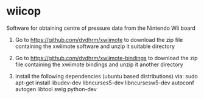 # wiicop
Software for obtaining centre of pressure data from the Nintendo Wii board

1) Go to https://github.com/dvdhrm/xwiimote to download the zip file containing the xwiimote software and unzip it suitable directory

2) Go to https://github.com/dvdhrm/xwiimote-bindings to download the zip file containing the xwiimote bindings and unzip it another directory

3) install the following dependencies (ubuntu based distributions) via:
sudo apt-get install libudev-dev libncurses5-dev libncursesw5-dev autoconf autogen libtool swig python-dev
